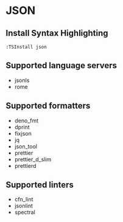 # JSON

## Install Syntax Highlighting

```vim
:TSInstall json
```

## Supported language servers

- jsonls
- rome

## Supported formatters

- deno_fmt
- dprint
- fixjson
- jq
- json_tool
- prettier
- prettier_d_slim
- prettierd

## Supported linters

- cfn_lint
- jsonlint
- spectral
